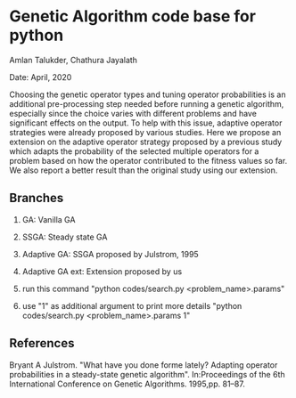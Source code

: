 # Genetic Algorithm code base for python

Amlan Talukder, Chathura Jayalath

Date: April, 2020

Choosing the genetic operator types and tuning operator probabilities is an additional pre-processing step needed before running a genetic algorithm, especially since the choice varies with different problems and have significant effects on the output. To help with this issue, adaptive operator strategies were already proposed by various studies. Here we propose an extension on the adaptive operator strategy proposed by a previous study which adapts the probability of the selected multiple operators for a problem based on how the operator contributed to the fitness values so far. We also report a better result than the original study using our extension.

Branches
---------------------------------------------------------------
1. GA: Vanilla GA
2. SSGA: Steady state GA
3. Adaptive GA: SSGA proposed by Julstrom, 1995
4. Adaptive GA ext: Extension proposed by us


1. run this command 
    "python codes/search.py <problem_name>.params"
2. use "1" as additional argument to print more details
    "python codes/search.py <problem_name>.params 1"

References
---------------------------------------------------------------
Bryant A Julstrom. "What have you done forme lately? Adapting operator probabilities in a steady-state genetic algorithm". In:Proceedings of the 6th International Conference on Genetic Algorithms. 1995,pp. 81–87.
